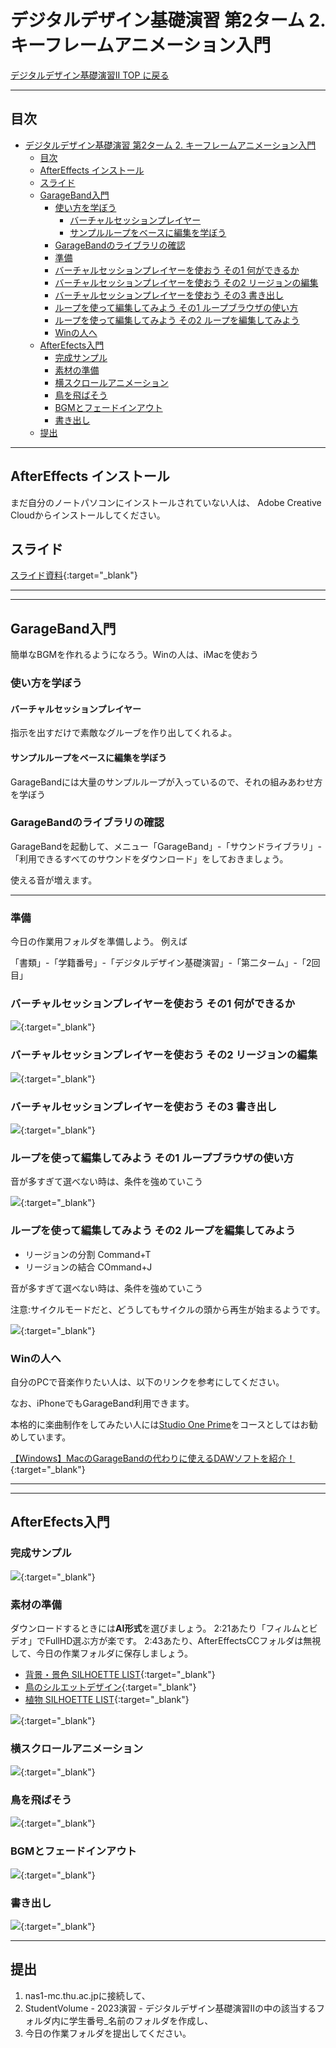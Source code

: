 # デジタルデザイン基礎演習 第2ターム 2. キーフレームアニメーション入門

[デジタルデザイン基礎演習II TOP に戻る](./index.md)

---
## 目次

- [デジタルデザイン基礎演習 第2ターム 2. キーフレームアニメーション入門](#デジタルデザイン基礎演習-第2ターム-2-キーフレームアニメーション入門)
  - [目次](#目次)
  - [AfterEffects インストール](#aftereffects-インストール)
  - [スライド](#スライド)
  - [GarageBand入門](#garageband入門)
    - [使い方を学ぼう](#使い方を学ぼう)
      - [バーチャルセッションプレイヤー](#バーチャルセッションプレイヤー)
      - [サンプルループをベースに編集を学ぼう](#サンプルループをベースに編集を学ぼう)
    - [GarageBandのライブラリの確認](#garagebandのライブラリの確認)
    - [準備](#準備)
    - [バーチャルセッションプレイヤーを使おう その1 何ができるか](#バーチャルセッションプレイヤーを使おう-その1-何ができるか)
    - [バーチャルセッションプレイヤーを使おう その2 リージョンの編集](#バーチャルセッションプレイヤーを使おう-その2-リージョンの編集)
    - [バーチャルセッションプレイヤーを使おう その3 書き出し](#バーチャルセッションプレイヤーを使おう-その3-書き出し)
    - [ループを使って編集してみよう その1 ループブラウザの使い方](#ループを使って編集してみよう-その1-ループブラウザの使い方)
    - [ループを使って編集してみよう その2 ループを編集してみよう](#ループを使って編集してみよう-その2-ループを編集してみよう)
    - [Winの人へ](#winの人へ)
  - [AfterEfects入門](#afterefects入門)
    - [完成サンプル](#完成サンプル)
    - [素材の準備](#素材の準備)
    - [横スクロールアニメーション](#横スクロールアニメーション)
    - [鳥を飛ばそう](#鳥を飛ばそう)
    - [BGMとフェードインアウト](#bgmとフェードインアウト)
    - [書き出し](#書き出し)
  - [提出](#提出)

---
## AfterEffects インストール
まだ自分のノートパソコンにインストールされていない人は、
Adobe Creative Cloudからインストールしてください。



## スライド

[スライド資料](./dd2_02slide.pdf){:target="_blank"}

---
---
## GarageBand入門
簡単なBGMを作れるようになろう。Winの人は、iMacを使おう

### 使い方を学ぼう
#### バーチャルセッションプレイヤー
指示を出すだけで素敵なグルーブを作り出してくれるよ。

#### サンプルループをベースに編集を学ぼう
GarageBandには大量のサンプルループが入っているので、それの組みあわせ方を学ぼう

### GarageBandのライブラリの確認
GarageBandを起動して、メニュー「GarageBand」-「サウンドライブラリ」-「利用できるすべてのサウンドをダウンロード」をしておきましょう。

使える音が増えます。

---
### 準備
今日の作業用フォルダを準備しよう。
例えば

「書類」-「学籍番号」-「デジタルデザイン基礎演習」-「第二ターム」-「2回目」

### バーチャルセッションプレイヤーを使おう その1 何ができるか

[![](https://img.youtube.com/vi/eNOq3E1SZ5I/0.jpg)](https://www.youtube.com/watch?v=eNOq3E1SZ5I){:target="_blank"}

### バーチャルセッションプレイヤーを使おう その2 リージョンの編集

[![](https://img.youtube.com/vi/Szvoggdxaro/0.jpg)](https://www.youtube.com/watch?v=Szvoggdxaro){:target="_blank"}

### バーチャルセッションプレイヤーを使おう その3 書き出し

[![](https://img.youtube.com/vi/SJbT5jEY5Yg/0.jpg)](https://www.youtube.com/watch?v=SJbT5jEY5Yg){:target="_blank"}

### ループを使って編集してみよう その1 ループブラウザの使い方

音が多すぎて選べない時は、条件を強めていこう

[![](https://img.youtube.com/vi/3kOvWnVu42o/0.jpg)](https://www.youtube.com/watch?v=3kOvWnVu42o){:target="_blank"}

### ループを使って編集してみよう その2 ループを編集してみよう

- リージョンの分割 Command+T
- リージョンの結合 COmmand+J

音が多すぎて選べない時は、条件を強めていこう

注意:サイクルモードだと、どうしてもサイクルの頭から再生が始まるようです。

[![](https://img.youtube.com/vi/stvDLYN2nlE/0.jpg)](https://www.youtube.com/watch?v=stvDLYN2nlE){:target="_blank"}


### Winの人へ
自分のPCで音楽作りたい人は、以下のリンクを参考にしてください。

なお、iPhoneでもGarageBand利用できます。

本格的に楽曲制作をしてみたい人には[Studio One Prime](https://www.mi7.co.jp/products/presonus/studioone/prime/)をコースとしてはお勧めしています。

[【Windows】MacのGarageBandの代わりに使えるDAWソフトを紹介！](https://appli-world.jp/posts/16745){:target="_blank"}






---
---
## AfterEfects入門
### 完成サンプル

[![](https://img.youtube.com/vi/kNLA2eESbxM/0.jpg)](https://www.youtube.com/watch?v=kNLA2eESbxM){:target="_blank"}

### 素材の準備
ダウンロードするときには**AI形式**を選びましょう。
2:21あたり「フィルムとビデオ」でFullHD選ぶ方が楽です。
2:43あたり、AfterEffectsCCフォルダは無視して、今日の作業フォルダに保存しましょう。

- [背景・景色 SILHOETTE LIST](https://kage-design.com/category/background/){:target="_blank"}
- [鳥のシルエットデザイン](https://kage-design.com/2015/01/01/bird1/){:target="_blank"}
- [植物 SILHOETTE LIST](https://kage-design.com/category/plant/){:target="_blank"}

[![](https://img.youtube.com/vi/jgcbh-6ioX0/0.jpg)](https://www.youtube.com/watch?v=jgcbh-6ioX0){:target="_blank"}

### 横スクロールアニメーション

[![](https://img.youtube.com/vi/nniBaXpXciE/0.jpg)](https://www.youtube.com/watch?v=nniBaXpXciE){:target="_blank"}

### 鳥を飛ばそう

[![](https://img.youtube.com/vi/kz09qnmxexk/0.jpg)](https://www.youtube.com/watch?v=kz09qnmxexk){:target="_blank"}

### BGMとフェードインアウト

[![](https://img.youtube.com/vi/m5EvZQlrjMI/0.jpg)](https://www.youtube.com/watch?v=m5EvZQlrjMI){:target="_blank"}

### 書き出し

[![](https://img.youtube.com/vi/tTdJ9ZEFjpY/0.jpg)](https://www.youtube.com/watch?v=tTdJ9ZEFjpY){:target="_blank"}

---
## 提出

1. nas1-mc.thu.ac.jpに接続して、
2. StudentVolume - 2023演習 - デジタルデザイン基礎演習IIの中の該当するフォルダ内に学生番号_名前のフォルダを作成し、
3. 今日の作業フォルダを提出してください。



